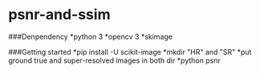 # psnr-and-ssim
###Denpendency
*python 3
*opencv 3
*skimage

###Getting started
*pip install -U scikit-image
*mkdir "HR" and "SR"
*put ground true and super-resolved images in both dir
*python psnr
